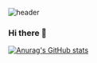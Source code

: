 ![header](https://capsule-render.vercel.app/api?type=waving&height=270&text=Welcome!&desc=Syndaehyun's%20Github%20Profile)

### Hi there 👋

<!--
**Daehyun-Syn/Daehyun-Syn** is a ✨ _special_ ✨ repository because its `README.md` (this file) appears on your GitHub profile.

Here are some ideas to get you started:

- 🔭 I’m currently working on ...
- 🌱 I’m currently learning ...
- 👯 I’m looking to collaborate on ...
- 🤔 I’m looking for help with ...
- 💬 Ask me about ...
- 📫 How to reach me: ...
- 😄 Pronouns: ...
- ⚡ Fun fact: ...
-->
[![Anurag's GitHub stats](https://github-readme-stats.vercel.app/api?username=Daehyun-Syn)](https://github.com/Daehyun-Syn/github-readme-stats)
